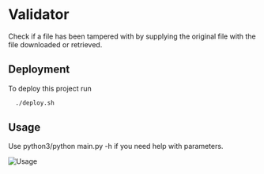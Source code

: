 
# Validator

Check if a file has been tampered with by supplying the original file with the file downloaded or retrieved. 




## Deployment

To deploy this project run

```bash
  ./deploy.sh
```


## Usage

Use python3/python main.py -h if you need help with parameters.


![Usage](https://cdn.discordapp.com/attachments/1084918975382687919/1139608483889684530/image.png)
